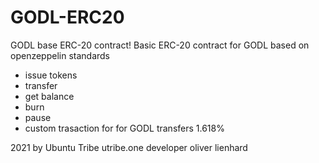 # GODL-ERC20

GODL base ERC-20 contract!
Basic ERC-20 contract for GODL based on openzeppelin standards
- issue tokens
- transfer
- get balance
- burn
- pause
- custom trasaction for for GODL transfers 1.618%

2021 by Ubuntu Tribe utribe.one
developer oliver lienhard 



